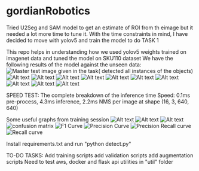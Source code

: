 # gordianRobotics
Tried U2Seg and SAM model to get an estimate of ROI from th eimage but it needed a lot more time to tune it. With the time constraints in mind, I have decided to move with yolov5 and train the model to do TASK 1

This repo helps in understanding how we used yolov5 weights trained on imagenet data and tuned the model on SKU110 dataset
We have the following results of the model against the unseen data:
![Master test image given in the task( detected all instances of the objects)](images/master_test.JPG)
![Alt text](images/Results/val_0.jpg) ![Alt text](images/Results/val_1.jpg) ![Alt text](images/Results/val_3.jpg) ![Alt text](images/Results/val_15.jpg) ![Alt text](images/Results/val_24.jpg) ![Alt text](images/Results/val_58.jpg) ![Alt text](images/Results/val_59.jpg) ![Alt text](images/Results/val_66.jpg) ![Alt text](images/Results/val_112.jpg) ![Alt text](images/Results/val_128.jpg)


SPEED TEST:
The complete breakdown of the inference time 
Speed: 0.1ms pre-process, 4.3ms inference, 2.2ms NMS per image at shape (16, 3, 640, 640)

Some useful graphs from training session
![Alt text](images/validation_metrics.png) ![Alt text](images/validation_loss.png) ![Alt text](images/training_loss.png)
![confusion matrix](images/training/confusion_matrix.png) ![F1 Curve](images/training/F1_curve.png) ![Precision Curve](images/training/P_curve.png) ![Precision Recall curve](images/training/PR_curve.png) ![Recall curve](images/training/R_curve.png)

Install requirements.txt and run "python detect.py"

TO-DO TASKS:
Add training scripts 
add validation scripts
add augmentation scripts
Need to test aws, docker and flask api utilities in "util" folder
